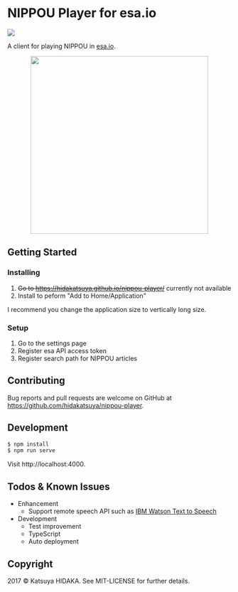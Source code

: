 # NIPPOU Player for esa.io

[![](https://github.com/hidakatsuya/nippou-player/workflows/Test/badge.svg)](https://github.com/hidakatsuya/nippou-player/actions?query=branch%3Amaster)

A client for playing NIPPOU in [esa.io](https://esa.io).

<p align="center">
  <img src="image.png" width="400" />
</p>

## Getting Started

### Installing

1. ~~Go to https://hidakatsuya.github.io/nippou-player/~~ currently not available
2. Install to peform "Add to Home/Application"

I recommend you change the application size to vertically long size.

### Setup

1. Go to the settings page
2. Register esa API access token
3. Register search path for NIPPOU articles

## Contributing

Bug reports and pull requests are welcome on GitHub at https://github.com/hidakatsuya/nippou-player.

## Development

```bash
$ npm install
$ npm run serve
```

Visit http://localhost:4000.

## Todos & Known Issues

- Enhancement
  - Support remote speech API such as [IBM Watson Text to Speech](https://www.ibm.com/watson/jp-ja/developercloud/text-to-speech.html)
- Development
  - Test improvement
  - TypeScript
  - Auto deployment

## Copyright

2017 &copy; Katsuya HIDAKA. See MIT-LICENSE for further details.
